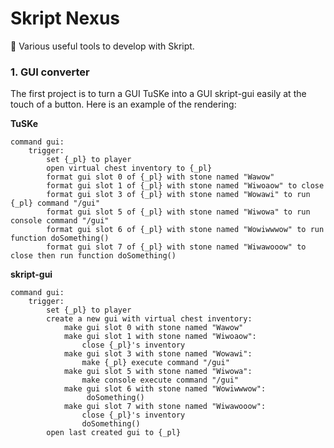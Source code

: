 # Skript Nexus
🧪 Various useful tools to develop with Skript.

### 1. GUI converter
The first project is to turn a GUI TuSKe into a GUI skript-gui easily at the touch of a button.
Here is an example of the rendering:

**TuSKe**
```applescript
command gui:
    trigger:
        set {_pl} to player
        open virtual chest inventory to {_pl}
        format gui slot 0 of {_pl} with stone named "Wawow"
        format gui slot 1 of {_pl} with stone named "Wiwoaow" to close
        format gui slot 3 of {_pl} with stone named "Wowawi" to run {_pl} command "/gui"
        format gui slot 5 of {_pl} with stone named "Wiwowa" to run console command "/gui"
        format gui slot 6 of {_pl} with stone named "Wowiwwwow" to run function doSomething()
        format gui slot 7 of {_pl} with stone named "Wiwawooow" to close then run function doSomething()
```

**skript-gui**
```applescript
command gui:
    trigger:
        set {_pl} to player
        create a new gui with virtual chest inventory:
            make gui slot 0 with stone named "Wawow"
            make gui slot 1 with stone named "Wiwoaow":
                close {_pl}'s inventory
            make gui slot 3 with stone named "Wowawi":
                make {_pl} execute command "/gui"
            make gui slot 5 with stone named "Wiwowa":
                make console execute command "/gui"
            make gui slot 6 with stone named "Wowiwwwow":
                 doSomething()
            make gui slot 7 with stone named "Wiwawooow":
                close {_pl}'s inventory
                doSomething()
        open last created gui to {_pl}
```
